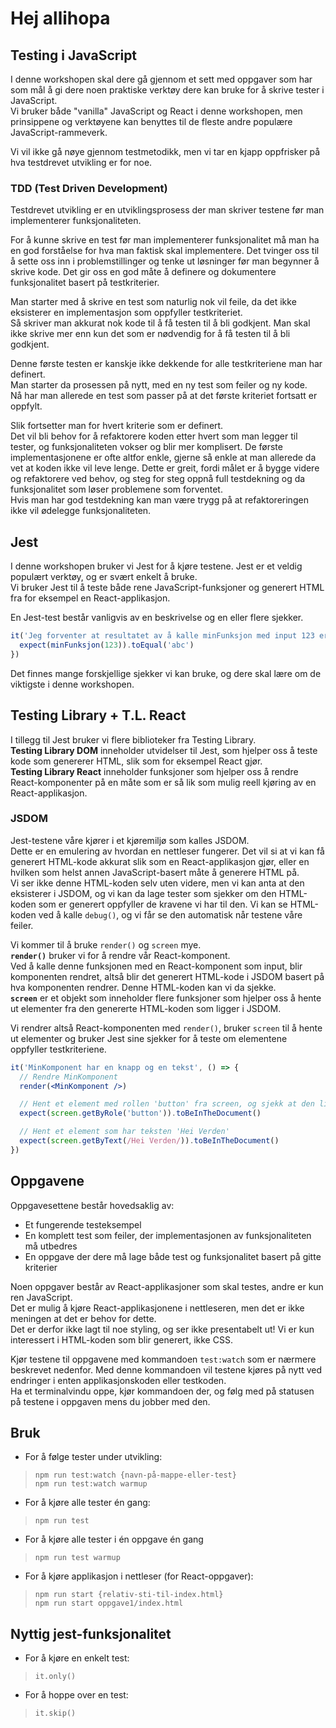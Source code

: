 # Hej allihopa

## Testing i JavaScript
I denne workshopen skal dere gå gjennom et sett med oppgaver som har som mål å gi dere noen praktiske verktøy dere kan bruke for å skrive tester i JavaScript.  
Vi bruker både "vanilla" JavaScript og React i denne workshopen, men prinsippene og verktøyene kan benyttes til de fleste andre populære JavaScript-rammeverk.

Vi vil ikke gå nøye gjennom testmetodikk, men vi tar en kjapp oppfrisker på hva testdrevet utvikling er for noe.

### TDD (Test Driven Development)
Testdrevet utvikling er en utviklingsprosess der man skriver testene før man implementerer funksjonaliteten.  

For å kunne skrive en test før man implementerer funksjonalitet må man ha en god forståelse for hva man faktisk skal implementere. Det tvinger oss til å sette oss inn i problemstillinger og tenke ut løsninger før man begynner å skrive kode. Det gir oss en god måte å definere og dokumentere funksjonalitet basert på testkriterier.

Man starter med å skrive en test som naturlig nok vil feile, da det ikke eksisterer en implementasjon som oppfyller testkriteriet.  
Så skriver man akkurat nok kode til å få testen til å bli godkjent. Man skal ikke skrive mer enn kun det som er nødvendig for å få testen til å bli godkjent.  

Denne første testen er kanskje ikke dekkende for alle testkriteriene man har definert.  
Man starter da prosessen på nytt, med en ny test som feiler og ny kode.  
Nå har man allerede en test som passer på at det første kriteriet fortsatt er oppfylt.  

Slik fortsetter man for hvert kriterie som er definert.  
Det vil bli behov for å refaktorere koden etter hvert som man legger til tester, og funksjonaliteten vokser og blir mer komplisert. De første implementasjonene er ofte altfor enkle, gjerne så enkle at man allerede da vet at koden ikke vil leve lenge. Dette er greit, fordi målet er å bygge videre og refaktorere ved behov, og steg for steg oppnå full testdekning og da funksjonalitet som løser problemene som forventet.  
Hvis man har god testdekning kan man være trygg på at refaktoreringen ikke vil ødelegge funksjonaliteten.  

## Jest
I denne workshopen bruker vi Jest for å kjøre testene. Jest er et veldig populært verktøy, og er svært enkelt å bruke.  
Vi bruker Jest til å teste både rene JavaScript-funksjoner og generert HTML fra for eksempel en React-applikasjon.

En Jest-test består vanligvis av en beskrivelse og en eller flere sjekker.
```js
it('Jeg forventer at resultatet av å kalle minFunksjon med input 123 er likt "abc"', () => {
  expect(minFunksjon(123)).toEqual('abc')
})
```
Det finnes mange forskjellige sjekker vi kan bruke, og dere skal lære om de viktigste i denne workshopen.

## Testing Library + T.L. React
I tillegg til Jest bruker vi flere biblioteker fra Testing Library.  
**Testing Library DOM** inneholder utvidelser til Jest, som hjelper oss å teste kode som genererer HTML, slik som for eksempel React gjør.  
**Testing Library React** inneholder funksjoner som hjelper oss å rendre React-komponenter på en måte som er så lik som mulig reell kjøring av en React-applikasjon.

### JSDOM
Jest-testene våre kjører i et kjøremiljø som kalles JSDOM.  
Dette er en emulering av hvordan en nettleser fungerer. Det vil si at vi kan få generert HTML-kode akkurat slik som en React-applikasjon gjør, eller en hvilken som helst annen JavaScript-basert måte å generere HTML på.  
Vi ser ikke denne HTML-koden selv uten videre, men vi kan anta at den eksisterer i JSDOM, og vi kan da lage tester som sjekker om den HTML-koden som er generert oppfyller de kravene vi har til den. Vi kan se HTML-koden ved å kalle `debug()`, og vi får se den automatisk når testene våre feiler.

Vi kommer til å bruke `render()` og `screen` mye.  
**`render()`** bruker vi for å rendre vår React-komponent.  
Ved å kalle denne funksjonen med en React-komponent som input, blir komponenten rendret, altså blir det generert HTML-kode i JSDOM basert på hva komponenten rendrer. Denne HTML-koden kan vi da sjekke.  
**`screen`** er et objekt som inneholder flere funksjoner som hjelper oss å hente ut elementer fra den genererte HTML-koden som ligger i JSDOM.  

Vi rendrer altså React-komponenten med `render()`, bruker `screen` til å hente ut elementer og bruker Jest sine sjekker for å teste om elementene oppfyller testkriteriene.


```jsx
it('MinKomponent har en knapp og en tekst', () => {
  // Rendre MinKomponent
  render(<MinKomponent />)

  // Hent et element med rollen 'button' fra screen, og sjekk at den ligger i DOM-en
  expect(screen.getByRole('button')).toBeInTheDocument()

  // Hent et element som har teksten 'Hei Verden'
  expect(screen.getByText(/Hei Verden/)).toBeInTheDocument()
})
```

## Oppgavene
Oppgavesettene består hovedsaklig av:
- Et fungerende testeksempel
- En komplett test som feiler, der implementasjonen av funksjonaliteten må utbedres
- En oppgave der dere må lage både test og funksjonalitet basert på gitte kriterier

Noen oppgaver består av React-applikasjoner som skal testes, andre er kun ren JavaScript.  
Det er mulig å kjøre React-applikasjonene i nettleseren, men det er ikke meningen at det er behov for dette.  
Det er derfor ikke lagt til noe styling, og ser ikke presentabelt ut!
Vi er kun interessert i HTML-koden som blir generert, ikke CSS.

Kjør testene til oppgavene med kommandoen `test:watch` som er nærmere beskrevet nedenfor.
Med denne kommandoen vil testene kjøres på nytt ved endringer i enten applikasjonskoden eller testkoden.  
Ha et terminalvindu oppe, kjør kommandoen der, og følg med på statusen på testene i oppgaven mens du jobber med den.

## Bruk
- For å følge tester under utvikling:  
>`npm run test:watch {navn-på-mappe-eller-test}`  
>`npm run test:watch warmup`
- For å kjøre alle tester én gang:  
>`npm run test`
- For å kjøre alle tester i én oppgave én gang
>`npm run test warmup`
- For å kjøre applikasjon i nettleser (for React-oppgaver):  
>`npm run start {relativ-sti-til-index.html}`  
>`npm run start oppgave1/index.html`

## Nyttig jest-funksjonalitet
- For å kjøre en enkelt test:  
>`it.only()`
- For å hoppe over en test:  
>`it.skip()`